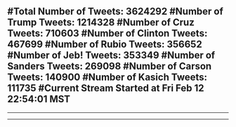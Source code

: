#Total Number of Tweets: 3624292 
#Number of Trump Tweets: 1214328
#Number of Cruz Tweets: 710603
#Number of Clinton Tweets: 467699
#Number of Rubio Tweets: 356652
#Number of Jeb! Tweets: 353349
#Number of Sanders Tweets: 269098
#Number of Carson Tweets: 140900
#Number of Kasich Tweets: 111735
#Current Stream Started at Fri Feb 12 22:54:01 MST
---
---
---
